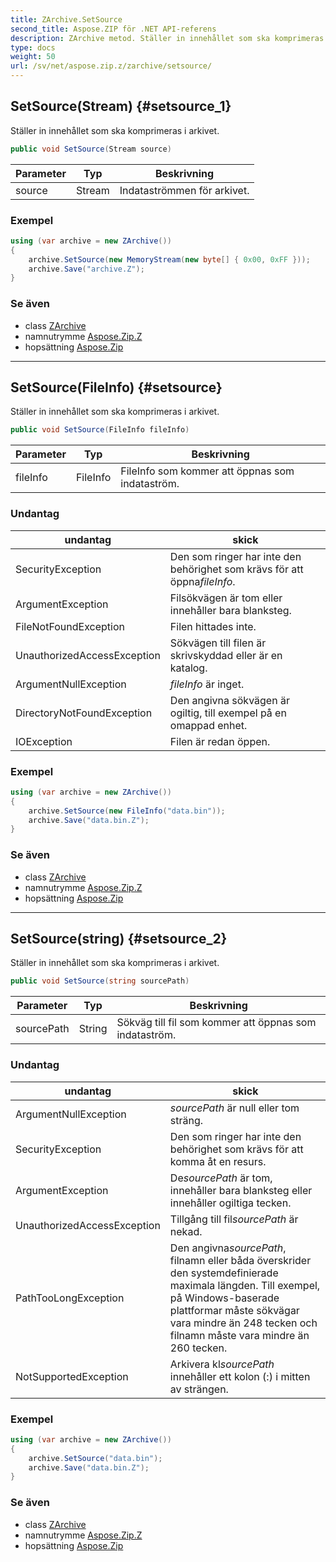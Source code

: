 ```yaml
---
title: ZArchive.SetSource
second_title: Aspose.ZIP för .NET API-referens
description: ZArchive metod. Ställer in innehållet som ska komprimeras i arkivet.
type: docs
weight: 50
url: /sv/net/aspose.zip.z/zarchive/setsource/
---
```

## SetSource(Stream) {#setsource_1}

Ställer in innehållet som ska komprimeras i arkivet.

```csharp
public void SetSource(Stream source)
```

| Parameter | Typ | Beskrivning |
| --- | --- | --- |
| source | Stream | Indataströmmen för arkivet. |

### Exempel

```csharp
using (var archive = new ZArchive())
{
    archive.SetSource(new MemoryStream(new byte[] { 0x00, 0xFF }));
    archive.Save("archive.Z");
}
```

### Se även

* class [ZArchive](../)
* namnutrymme [Aspose.Zip.Z](../../zarchive/)
* hopsättning [Aspose.Zip](../../../)

---

## SetSource(FileInfo) {#setsource}

Ställer in innehållet som ska komprimeras i arkivet.

```csharp
public void SetSource(FileInfo fileInfo)
```

| Parameter | Typ | Beskrivning |
| --- | --- | --- |
| fileInfo | FileInfo | FileInfo som kommer att öppnas som indataström. |

### Undantag

| undantag | skick |
| --- | --- |
| SecurityException | Den som ringer har inte den behörighet som krävs för att öppna*fileInfo*. |
| ArgumentException | Filsökvägen är tom eller innehåller bara blanksteg. |
| FileNotFoundException | Filen hittades inte. |
| UnauthorizedAccessException | Sökvägen till filen är skrivskyddad eller är en katalog. |
| ArgumentNullException | *fileInfo* är inget. |
| DirectoryNotFoundException | Den angivna sökvägen är ogiltig, till exempel på en omappad enhet. |
| IOException | Filen är redan öppen. |

### Exempel

```csharp
using (var archive = new ZArchive()) 
{
    archive.SetSource(new FileInfo("data.bin"));
    archive.Save("data.bin.Z");
}
```

### Se även

* class [ZArchive](../)
* namnutrymme [Aspose.Zip.Z](../../zarchive/)
* hopsättning [Aspose.Zip](../../../)

---

## SetSource(string) {#setsource_2}

Ställer in innehållet som ska komprimeras i arkivet.

```csharp
public void SetSource(string sourcePath)
```

| Parameter | Typ | Beskrivning |
| --- | --- | --- |
| sourcePath | String | Sökväg till fil som kommer att öppnas som indataström. |

### Undantag

| undantag | skick |
| --- | --- |
| ArgumentNullException | *sourcePath* är null eller tom sträng. |
| SecurityException | Den som ringer har inte den behörighet som krävs för att komma åt en resurs. |
| ArgumentException | De*sourcePath* är tom, innehåller bara blanksteg eller innehåller ogiltiga tecken. |
| UnauthorizedAccessException | Tillgång till fil*sourcePath* är nekad. |
| PathTooLongException | Den angivna*sourcePath*, filnamn eller båda överskrider den systemdefinierade maximala längden. Till exempel, på Windows-baserade plattformar måste sökvägar vara mindre än 248 tecken och filnamn måste vara mindre än 260 tecken. |
| NotSupportedException | Arkivera kl*sourcePath* innehåller ett kolon (:) i mitten av strängen. |

### Exempel

```csharp
using (var archive = new ZArchive()) 
{
    archive.SetSource("data.bin");
    archive.Save("data.bin.Z");
}
```

### Se även

* class [ZArchive](../)
* namnutrymme [Aspose.Zip.Z](../../zarchive/)
* hopsättning [Aspose.Zip](../../../)


